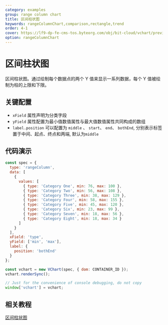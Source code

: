 ```yaml
---
category: examples
group: range column chart
title: 区间柱状图
keywords: rangeColumnChart,comparison,rectangle,trend
order: 4-1
cover: https://lf9-dp-fe-cms-tos.byteorg.com/obj/bit-cloud/vchart/preview/range-column-chart/range-column.png
option: rangeColumnChart
---
```


# 区间柱状图

区间柱状图。通过绘制每个数据点的两个 Y 值来显示一系列数据，每个 Y 值被绘制为柱的上限和下限。

## 关键配置

- `xField` 属性声明为分类字段
- `yField` 属性配置为最小值数值属性与最大值数值属性共同构成的数组
- `label.position` 可以配置为 `middle` 、 `start`、 `end`、 `bothEnd`, 分别表示标签置于中间、起点、终点和两端, 默认为`middle`

## 代码演示

```javascript livedemo
const spec = {
  type: 'rangeColumn',
  data: [
    {
      values: [
        { type: 'Category One', min: 76, max: 100 },
        { type: 'Category Two', min: 56, max: 108 },
        { type: 'Category Three', min: 38, max: 129 },
        { type: 'Category Four', min: 58, max: 155 },
        { type: 'Category Five', min: 45, max: 120 },
        { type: 'Category Six', min: 23, max: 99 },
        { type: 'Category Seven', min: 18, max: 56 },
        { type: 'Category Eight', min: 18, max: 34 }
      ]
    }
  ],
  xField: 'type',
  yField: ['min', 'max'],
  label: {
    position: 'bothEnd'
  }
};

const vchart = new VChart(spec, { dom: CONTAINER_ID });
vchart.renderSync();

// Just for the convenience of console debugging, do not copy
window['vchart'] = vchart;
```

## 相关教程

[区间柱状图](link)
